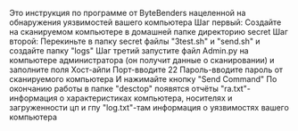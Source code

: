 Это инструкция по программе от ByteBenders нацеленной на обнаружения уязвимостей вашего компьютера
Шаг первый: Создайте на сканируемом компьютере в домашней папке директорию seсret
Шаг второй: Перекиньте в папку secret файлы "3test.sh" и "send.sh" и создайте папку "logs"
Шаг третий запустите файл Admin.py на компьютере администратора (он получит данные о сканировании) и заполните поля
Хост-айпи
Порт-вводите 22
Пароль-вводите пароль от сканируемого компьютера
И нажимайте кнопку "Send Command"
По окончанию работы в папке "desctop" появятся отчёты
"ra.txt"-информация о характеристиках компьютера, носителях и загруженности цп и гпу
"log.txt"-там информация о уязвимостях вашего компьютера
